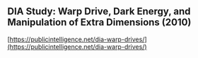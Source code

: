## DIA Study: Warp Drive, Dark Energy, and Manipulation of Extra Dimensions (2010)
  
  [https://publicintelligence.net/dia-warp-drives/](https://publicintelligence.net/dia-warp-drives/)